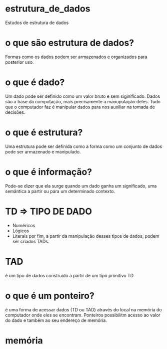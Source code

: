 # estrutura_de_dados
Estudos de estrutura de dados

# o que são estrutura de dados?
Formas como os dados podem ser armazenados e organizados para posterior uso.

# o que é dado?
Um dado pode ser definido como um valor bruto e sem siginificado.
Dados são a base da computação, mais precisamente a manupulação deles. Tudo que o computador faz é manipular dados para nos auxiliar na tomada de decisões.

# o que é estrutura?
Uma estrutura pode ser definida como a forma como um conjunto de dados pode ser armazenado e manipulado.

# o que é informação?
Pode-se dizer que ela surge quando um dado ganha um significado, uma semântica a partir ou para um determinado contexto.

# TD => TIPO DE DADO
- Numéricos
- Lógicos
- Literais
por fim, a partir da manipulação desses tipos de dados, podem ser criados TADs.

# TAD 
é um tipo de dados construido a partir de um tipo primitivo TD


# o que é um ponteiro?
é uma forma de acessar dados (TD ou TAD) através do local
na memória do computador onde eles se encontram. Ponteiros possibilitm acesso ao valor do dado e também ao seu endereço de memória.

# memória
